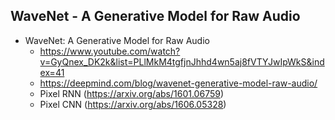## WaveNet - A Generative Model for Raw Audio
- WaveNet: A Generative Model for Raw Audio 
  - https://www.youtube.com/watch?v=GyQnex_DK2k&list=PLlMkM4tgfjnJhhd4wn5aj8fVTYJwIpWkS&index=41
  - https://deepmind.com/blog/wavenet-generative-model-raw-audio/
  - Pixel RNN (https://arxiv.org/abs/1601.06759)
  - Pixel CNN (https://arxiv.org/abs/1606.05328)

